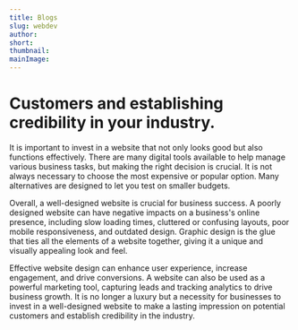 ```yaml
---
title: Blogs
slug: webdev
author:
short: 
thumbnail:
mainImage:
---
```

# Customers and establishing credibility in your industry. 

It is important to invest in a website that not only looks good but also functions effectively. There are many digital tools available to help manage various business tasks, but making the right decision is crucial. It is not always necessary to choose the most expensive or popular option. Many alternatives are designed to let you test on smaller budgets.

Overall, a well-designed website is crucial for business success. A poorly designed website can have negative impacts on a business's online presence, including slow loading times, cluttered or confusing layouts, poor mobile responsiveness, and outdated design. Graphic design is the glue that ties all the elements of a website together, giving it a unique and visually appealing look and feel. 

Effective website design can enhance user experience, increase engagement, and drive conversions. A website can also be used as a powerful marketing tool, capturing leads and tracking analytics to drive business growth. It is no longer a luxury but a necessity for businesses to invest in a well-designed website to make a lasting impression on potential customers and establish credibility in the industry.
